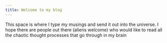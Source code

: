 ```yaml
---
title: Welcome to my blog
---
```

This space is where I type my musings and send it out into the universe. I hope there are people out there (aliens welcome) who would like to read all the chaotic thought processes that go through in my brain

